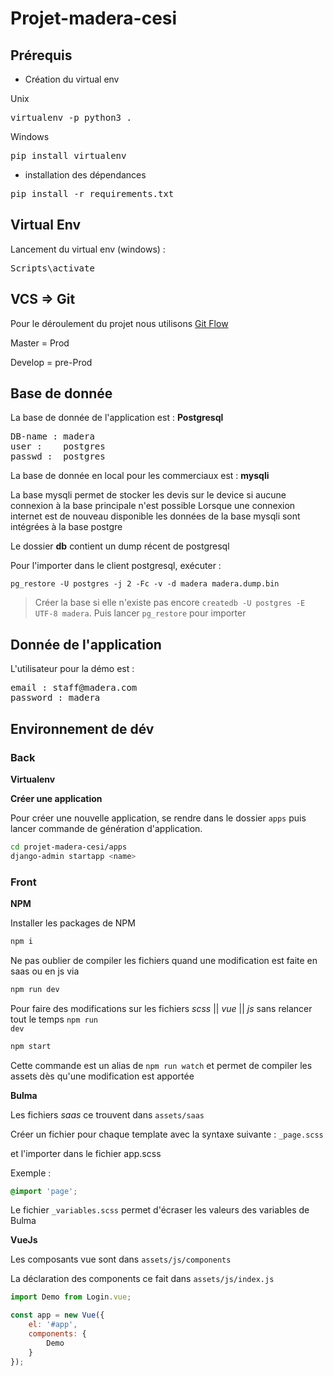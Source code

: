 # Projet-madera-cesi

## Prérequis
- Création du virtual env

Unix
<pre>virtualenv -p python3 .</pre>
Windows
<pre>pip install virtualenv</pre>
- installation des dépendances 

<pre>pip install -r requirements.txt</pre>

## Virtual Env
Lancement du virtual env (windows) :
<pre>Scripts\activate</pre>

## VCS => Git

Pour le déroulement du projet nous utilisons [Git Flow](https://danielkummer.github.io/git-flow-cheatsheet/)

Master = Prod

Develop = pre-Prod

## Base de donnée

La base de donnée de l'application est : **Postgresql** 

<pre>
DB-name : madera
user :    postgres
passwd :  postgres
</pre>

La base de donnée en local pour les commerciaux est : **mysqli**

La base mysqli permet de stocker les devis sur le device si aucune connexion à la base principale n'est possible
Lorsque une connexion internet est de nouveau disponible les données de la base mysqli sont intégrées à la base postgre

Le dossier **db** contient un dump récent de postgresql

Pour l'importer dans le client postgresql, exécuter :

`pg_restore -U postgres -j 2 -Fc -v -d madera madera.dump.bin`

>Créer la base si elle n'existe pas encore
`createdb -U postgres -E UTF-8 madera`.
>Puis lancer `pg_restore` pour importer

## Donnée de l'application

L'utilisateur pour la démo est :

<pre>
email : staff@madera.com
password : madera
</pre>

## Environnement de dév

### Back

**Virtualenv**

**Créer une application**

Pour créer une nouvelle application, se rendre dans le dossier `apps` puis lancer commande de génération d'application.

```bash
cd projet-madera-cesi/apps
django-admin startapp <name>
```

### Front

**NPM**

Installer les packages de NPM

```bash
npm i
```

Ne pas oublier de compiler les fichiers quand une modification est faite en saas ou en js via

```bash
npm run dev
```

Pour faire des modifications sur les fichiers *scss* || *vue* || *js* sans relancer tout le temps <code>npm run dev</code>

```bash
npm start
```
Cette commande est un alias de <code>npm run watch</code> et permet de compiler les assets dès qu'une modification est apportée

**Bulma**

Les fichiers *saas* ce trouvent dans <code>assets/saas</code>

Créer un fichier pour chaque template avec la syntaxe suivante : <code>_page.scss</code>

et l'importer dans le fichier app.scss 

Exemple :

```scss
@import 'page';
```

Le fichier <code>_variables.scss</code> permet d'écraser les valeurs des variables de Bulma

**VueJs**

Les composants vue sont dans <code>assets/js/components</code>

La déclaration des components ce fait dans <code>assets/js/index.js</code>

```javascript
import Demo from Login.vue;

const app = new Vue({
    el: '#app',
    components: {
        Demo
    }
});
```
